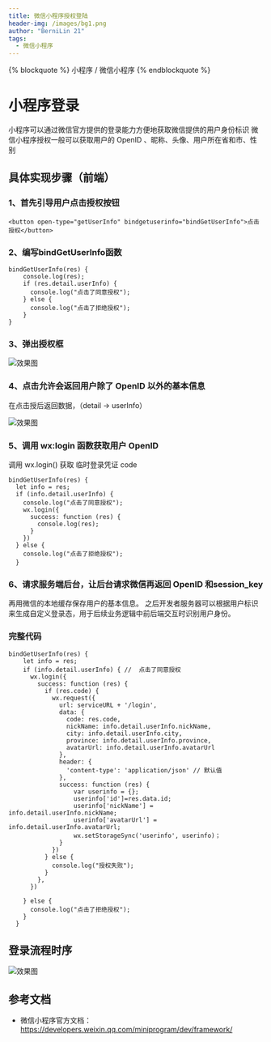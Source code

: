 ```yaml
---
title: 微信小程序授权登陆
header-img: /images/bg1.png
author: "BerniLin 21"
tags:
  - 微信小程序
---
```


{% blockquote  %}
小程序 / 微信小程序
{% endblockquote %}


# 小程序登录

小程序可以通过微信官方提供的登录能力方便地获取微信提供的用户身份标识
微信小程序授权一般可以获取用户的 OpenID 、昵称、头像、用户所在省和市、性别


## 具体实现步骤（前端）

### 1、首先引导用户点击授权按钮

```
<button open-type="getUserInfo" bindgetuserinfo="bindGetUserInfo">点击授权</button>
```

### 2、编写bindGetUserInfo函数

```
bindGetUserInfo(res) {
    console.log(res);
    if (res.detail.userInfo) {
      console.log("点击了同意授权");
    } else {
      console.log("点击了拒绝授权");
    }
}
```

### 3、弹出授权框

![效果图](/images/miniLogin2.jpg)


### 4、点击允许会返回用户除了 OpenID 以外的基本信息

在点击授后返回数据，（detail -> userInfo）

![效果图](/images/miniLogin3.jpg)


### 5、调用 wx:login 函数获取用户 OpenID

调用 wx.login() 获取 临时登录凭证 code 

```
bindGetUserInfo(res) {
  let info = res;
  if (info.detail.userInfo) {
    console.log("点击了同意授权");
    wx.login({
      success: function (res) {
        console.log(res);
      }
    })
  } else {
    console.log("点击了拒绝授权");
  }　
```

### 6、请求服务端后台，让后台请求微信再返回 OpenID 和session_key
再用微信的本地缓存保存用户的基本信息。
之后开发者服务器可以根据用户标识来生成自定义登录态，用于后续业务逻辑中前后端交互时识别用户身份。


### 完整代码

```
bindGetUserInfo(res) {
    let info = res;
    if (info.detail.userInfo) { //  点击了同意授权
      wx.login({
        success: function (res) {
          if (res.code) {
            wx.request({
              url: serviceURL + '/login',
              data: {
                code: res.code,
                nickName: info.detail.userInfo.nickName,
                city: info.detail.userInfo.city,
                province: info.detail.userInfo.province,
                avatarUrl: info.detail.userInfo.avatarUrl
              },
              header: {
                'content-type': 'application/json' // 默认值
              },
              success: function (res) {
                  var userinfo = {};
                  userinfo['id']=res.data.id;
                  userinfo['nickName'] = info.detail.userInfo.nickName;
                  userinfo['avatarUrl'] = info.detail.userInfo.avatarUrl;
                  wx.setStorageSync('userinfo', userinfo)；                    
              }
            })
          } else {
            console.log("授权失败");
          }
        },
      })
 
    } else {
      console.log("点击了拒绝授权");
    }
  }
```


## 登录流程时序
![效果图](/images/miniLogin1.jpg)



## 参考文档
* 微信小程序官方文档：  https://developers.weixin.qq.com/miniprogram/dev/framework/
